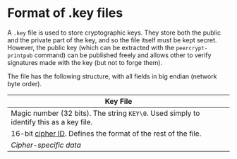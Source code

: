 Format of .key files
====================

A `.key` file is used to store cryptographic keys. They store both the public and the private part of the key, and so the file itself must be kept secret. However, the public key (which can be extracted with the `peercrypt-printpub` command) can be published freely and allows other to verify signatures made with the key (but not to forge them).

The file has the following structure, with all fields in big endian (network byte order).

|Key File                                                                               |
|---------------------------------------------------------------------------------------|
|Magic number (32 bits). The string `KEY\0`. Used simply to identify this as a key file.|
|16-bit [cipher ID](cipher.md). Defines the format of the rest of the file.             |
|*Cipher-specific data*                                                                 |

